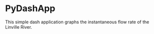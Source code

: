 # PyDashApp
 This simple dash application graphs the instantaneous flow rate of the Linville River.
